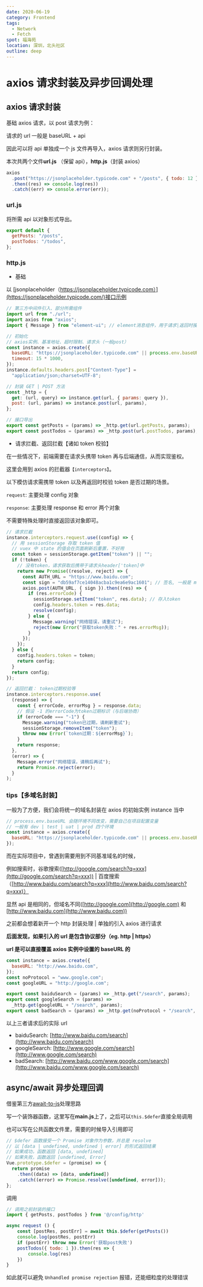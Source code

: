 ```yaml
---
date: 2020-06-19
category: Frontend
tags:
  - Network
  - Fetch
spot: 福海苑
location: 深圳，北头社区
outline: deep
---
```


# axios 请求封装及异步回调处理

## axios 请求封装

基础 axios 请求，以 post 请求为例：

请求的 url 一般是 baseURL + api

因此可以将 api 单独成一个 js 文件再导入，axios 请求则另行封装。

本次共两个文件**url.js** （保留 api），**http.js**（封装 axios）

```javascript
axios
  .post("https://jsonplaceholder.typicode.com" + "/posts", { todo: 12 })
  .then((res) => console.log(res))
  .catch((err) => console.error(err));
```

### url.js

将所需 api 以对象形式导出。

```javascript
export default {
  getPosts: "/posts",
  postTodos: "/todos",
};
```

### http.js

- 基础

以 [jsonplaceholder（https://jsonplaceholder.typicode.com）](https://jsonplaceholder.typicode.com/)接口示例

```javascript
// 第三方中间件引入、部分所需组件
import url from "./url";
import axios from "axios";
import { Message } from "element-ui"; // element消息组件，用于请求|返回时接口提示

// 初始化
// axios实例、基准地址、超时限制、请求头（一般post）
const instance = axios.create({
  baseURL: "https://jsonplaceholder.typicode.com" || process.env.baseURL,
  timeout: 15 * 1000,
});
instance.defaults.headers.post["Content-Type"] =
  "application/json;charset=UTF-8";

// 封装 GET | POST 方法
const _http = {
  get: (url, query) => instance.get(url, { params: query }),
  post: (url, params) => instance.post(url, params),
};

// 接口导出
export const getPosts = (params) => _http.get(url.getPosts, params);
export const postTodos = (params) => _http.post(url.postTodos, params);
```

- 请求拦截、返回拦截【诸如 token 校验】

在一些情况下，前端需要在请求头携带 token 再与后端通信，从而实现鉴权。

这里会用到 axios 的拦截器`【interceptors】`。

以下模仿请求需携带 token 以及再返回时校验 token 是否过期的场景。

`request`: 主要处理 config 对象

`response`: 主要处理 response 和 error 两个对象

不需要特殊处理时直接返回该对象即可。

```javascript
// 请求拦截
instance.interceptors.request.use((config) => {
  // 用 sessionStorage 存取 token 值
  // vuex 中 state 的值会在页面刷新后重置，不好用
  const token = sessionStorage.getItem("token") || "";
  if (!token) {
    // 没有token，请求获取后携带于请求头header['token]中
    return new Promise((resolve, reject) => {
      const AUTH_URL = "https://www.baidu.com";
      const sign = "db59af7ce14048acba1c9ea6e9ac1601"; // 签名, 一般是 md5 转化后的哈希值
      axios.post(AUTH_URL, { sign }).then((res) => {
        if (res.errorCode) {
          sessionStorage.setItem("token", res.data); // 存入token
          config.headers.token = res.data;
          resolve(config);
        } else {
          Message.warning("网络错误，请重试");
          reject(new Error("获取token失败：" + res.errorMsg));
        }
      });
    });
  } else {
    config.headers.token = token;
    return config;
  }
  return config;
});

// 返回拦截： token过期校验等
instance.interceptors.response.use(
  (response) => {
    const { errorCode, errorMsg } = response.data;
    // 假设 -1 的errorCode为token过期标识（与后端协商）
    if (errorCode === "-1") {
      Message.warning("token已过期，请刷新重试");
      sessionStorage.removeItem("token");
      throw new Error(`token过期：${errorMsg}`);
    }
    return response;
  },
  (error) => {
    Message.error("网络错误，请稍后再试");
    return Promise.reject(error);
  }
);
```

### tips【多域名封装】

一般为了方便，我们会将统一的域名封装在 axios 的初始实例 instance 当中

```javascript
// process.env.baseURL 会随环境不同改变，需要自己在项目配置变量
// 一般有 dev | test | uat | prod 四个环境
const instance = axios.create({
  baseURL: "https://jsonplaceholder.typicode.com" || process.env.baseURL,
});
```

而在实际项目中，曾遇到需要用到不同基准域名的时候，

例如搜索时，谷歌搜索([http://google.com/search?q=xxx](http://google.com/search?q=xxx)) | 百度搜索（[http://www.baidu.com/search?q=xxx](http://www.baidu.com/search?q=xxx)）

显然 api 是相同的，但域名不同([http://google.com](http://google.com) 和 [http://www.baidu.com](http://www.baidu.com))

之前都会想着新开一个 http 封装处理 | 单独的引入 axios 进行请求

**后面发现，如果引入的 url 是包含协议部分（eg. http | https）**

**url 是可以直接覆盖 axios 实例中设置的 baseURL 的**

```javascript
const instance = axios.create({
  baseURL: "http://www.baidu.com",
});
const noProtocol = "www.google.com";
const googleURL = "http://google.com";

export const baiduSearch = (params) => _http.get("/search", params);
export const googleSearch = (params) =>
  _http.get(googleURL + "/search", params);
export const badSearch = (params) => _http.get(noProtocol + "/search", params);
```

以上三者请求后的实际 url

- baiduSearch: [http://www.baidu.com/search](http://www.baidu.com/search)
- googleSearch: [http://www.google.com/search](http://www.google.com/search)
- badSearch: [http://www.baidu.com/www.google.com/search](http://www.baidu.com/www.google.com/search)

## async/await 异步处理回调

借鉴第三方[await-to-js](https://github.com/scopsy/await-to-js)处理思路

写一个装饰器函数，这里写在**main.js**上了，之后可以`this.$defer`直接全局调用

也可以写在公共函数文件里，需要的时候导入引用即可

```javascript
// $defer 函数接受一个 Promise 对象作为参数，并总是 resolve
// 以 [data | undefined, undefined | error] 的形式返回结果
// 如果成功，函数返回 [data, undefined]
// 如果失败，函数返回 [undefined, Error]
Vue.prototype.$defer = (promise) => {
  return promise
    .then((data) => [data, undefined])
    .catch((error) => Promise.resolve([undefined, error]));
};
```

调用

```javascript
// 调用之前封装的接口
import { getPosts, postTodos } from '@/config/http'

async request () {
    const [postRes, postErr] = await this.$defer(getPosts())
    console.log(postRes, postErr)
    if (postErr) throw new Error('获取post失败')
    postTodos({ todo: 1 }).then(res => {
        console.log(res)
    })
}
```

如此就可以避免 `Unhandled promise rejection` 报错，还能细粒度的处理错误
